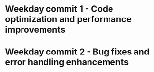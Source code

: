 # Weekday commit 1 - Code optimization and performance improvements
# Weekday commit 2 - Bug fixes and error handling enhancements
